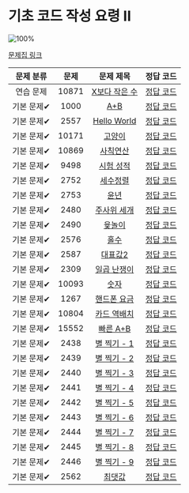 # 기초 코드 작성 요령 II

![100%](https://progress-bar.xyz/27/?scale=27&title=progress&width=500&color=babaca&suffix=/27)

[문제집 링크](https://www.acmicpc.net/workbook/view/7306)

| 문제 분류 | 문제 | 문제 제목 | 정답 코드 |
| :--: | :--: | :--: | :--: |
| 연습 문제 | 10871 | [X보다 작은 수](https://www.acmicpc.net/problem/10871) | [정답 코드](/Users/jeongjaeyoon/Documents/GitHub/algorithm/Backkingdog/0x02/10871.cpp) |
| 기본 문제✔ | 1000 | [A+B](https://www.acmicpc.net/problem/1000) | [정답 코드](/Users/jeongjaeyoon/Documents/GitHub/algorithm/Backkingdog/0x02/1000.cpp) |
| 기본 문제✔ | 2557 | [Hello World](https://www.acmicpc.net/problem/2557) | [정답 코드](/Users/jeongjaeyoon/Documents/GitHub/algorithm/Backkingdog/0x02/2557.cpp) |
| 기본 문제✔ | 10171 | [고양이](https://www.acmicpc.net/problem/10171) | [정답 코드](/Users/jeongjaeyoon/Documents/GitHub/algorithm/Backkingdog/0x02/10171.cpp) |
| 기본 문제✔ | 10869 | [사칙연산](https://www.acmicpc.net/problem/10869) | [정답 코드](/Users/jeongjaeyoon/Documents/GitHub/algorithm/Backkingdog/0x02/10869.cpp) |
| 기본 문제✔ | 9498 | [시험 성적](https://www.acmicpc.net/problem/9498) | [정답 코드](/Users/jeongjaeyoon/Documents/GitHub/algorithm/Backkingdog/0x02/9498.cpp) |
| 기본 문제✔ | 2752 | [세수정렬](https://www.acmicpc.net/problem/2752) | [정답 코드](/Users/jeongjaeyoon/Documents/GitHub/algorithm/Backkingdog/0x02/2752.cpp) |
| 기본 문제✔ | 2753 | [윤년](https://www.acmicpc.net/problem/2753) | [정답 코드](/Users/jeongjaeyoon/Documents/GitHub/algorithm/Backkingdog/0x02/2753.cpp) |
| 기본 문제✔ | 2480 | [주사위 세개](https://www.acmicpc.net/problem/2480) | [정답 코드](/Users/jeongjaeyoon/Documents/GitHub/algorithm/Backkingdog/0x02/2480.cpp) |
| 기본 문제✔ | 2490 | [윷놀이](https://www.acmicpc.net/problem/2490) | [정답 코드](/Users/jeongjaeyoon/Documents/GitHub/algorithm/Backkingdog/0x02/2490.cpp) |
| 기본 문제✔ | 2576 | [홀수](https://www.acmicpc.net/problem/2576) | [정답 코드](/Users/jeongjaeyoon/Documents/GitHub/algorithm/Backkingdog/0x02/2576.cpp) |
| 기본 문제✔ | 2587 | [대표값2](https://www.acmicpc.net/problem/2587) | [정답 코드](/Users/jeongjaeyoon/Documents/GitHub/algorithm/Backkingdog/0x02/2587.cpp) |
| 기본 문제✔ | 2309 | [일곱 난쟁이](https://www.acmicpc.net/problem/2309) | [정답 코드](/Users/jeongjaeyoon/Documents/GitHub/algorithm/Backkingdog/0x02/2309.cpp) |
| 기본 문제✔ | 10093 | [숫자](https://www.acmicpc.net/problem/10093) | [정답 코드](/Users/jeongjaeyoon/Documents/GitHub/algorithm/Backkingdog/0x02/10093.cpp) |
| 기본 문제✔ | 1267 | [핸드폰 요금](https://www.acmicpc.net/problem/1267) | [정답 코드](/Users/jeongjaeyoon/Documents/GitHub/algorithm/Backkingdog/0x02/1267.cpp) |
| 기본 문제✔ | 10804 | [카드 역배치](https://www.acmicpc.net/problem/10804) | [정답 코드](/Users/jeongjaeyoon/Documents/GitHub/algorithm/Backkingdog/0x02/10804.cpp) |
| 기본 문제✔ | 15552 | [빠른 A+B](https://www.acmicpc.net/problem/15552) | [정답 코드](/Users/jeongjaeyoon/Documents/GitHub/algorithm/Backkingdog/0x02/15552.cpp) |
| 기본 문제✔ | 2438 | [별 찍기 - 1](https://www.acmicpc.net/problem/2438) | [정답 코드](/Users/jeongjaeyoon/Documents/GitHub/algorithm/Backkingdog/0x02/2438.cpp) |
| 기본 문제✔ | 2439 | [별 찍기 - 2](https://www.acmicpc.net/problem/2439) | [정답 코드](/Users/jeongjaeyoon/Documents/GitHub/algorithm/Backkingdog/0x02/2439.cpp) |
| 기본 문제✔ | 2440 | [별 찍기 - 3](https://www.acmicpc.net/problem/2440) | [정답 코드](/Users/jeongjaeyoon/Documents/GitHub/algorithm/Backkingdog/0x02/2440.cpp) |
| 기본 문제✔ | 2441 | [별 찍기 - 4](https://www.acmicpc.net/problem/2441) | [정답 코드](/Users/jeongjaeyoon/Documents/GitHub/algorithm/Backkingdog/0x02/2441.cpp) |
| 기본 문제✔ | 2442 | [별 찍기 - 5](https://www.acmicpc.net/problem/2442) | [정답 코드](/Users/jeongjaeyoon/Documents/GitHub/algorithm/Backkingdog/0x02/2442.cpp) |
| 기본 문제✔ | 2443 | [별 찍기 - 6](https://www.acmicpc.net/problem/2443) | [정답 코드](/Users/jeongjaeyoon/Documents/GitHub/algorithm/Backkingdog/0x02/2443.cpp) |
| 기본 문제✔ | 2444 | [별 찍기 - 7](https://www.acmicpc.net/problem/2444) | [정답 코드](/Users/jeongjaeyoon/Documents/GitHub/algorithm/Backkingdog/0x02/2444.cpp) |
| 기본 문제✔ | 2445 | [별 찍기 - 8](https://www.acmicpc.net/problem/2445) | [정답 코드](/Users/jeongjaeyoon/Documents/GitHub/algorithm/Backkingdog/0x02/2445.cpp) |
| 기본 문제✔ | 2446 | [별 찍기 - 9](https://www.acmicpc.net/problem/2446) | [정답 코드](/Users/jeongjaeyoon/Documents/GitHub/algorithm/Backkingdog/0x02/2446.cpp) |
| 기본 문제✔ | 2562 | [최댓값](https://www.acmicpc.net/problem/2562) | [정답 코드](/Users/jeongjaeyoon/Documents/GitHub/algorithm/Backkingdog/0x02/2562.cpp) |
